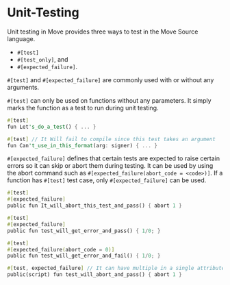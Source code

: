 # Unit-Testing

Unit testing in Move provides three ways to test in the Move Source language.

- `#[test]`
- `#[test_only]`, and
- `#[expected_failure]`.

`#[test]` and `#[expected_failure]` are commonly used with or without any arguments.

`#[test]` can only be used on functions without any parameters. It simply marks the function as a test to run during unit testing.

```rust
#[test] 
fun Let's_do_a_test() { ... }

#[test] // It Will fail to compile since this test takes an argument
fun Can't_use_in_this_format(arg: signer) { ... }
```

`#[expected_failure]` defines that certain tests are expected to raise certain errors so it can skip or abort them during testing. It can be used by using the abort command such as `#[expected_failure(abort_code = <code>)]`. If a function has `#[test]` test case, only `#[expected_failure]` can be used.

```rust
#[test]
#[expected_failure]
public fun It_will_abort_this_test_and_pass() { abort 1 }

#[test]
#[expected_failure]
public fun test_will_get_error_and_pass() { 1/0; }

#[test]
#[expected_failure(abort_code = 0)]
public fun test_will_get_error_and_fail() { 1/0; }

#[test, expected_failure] // It can have multiple in a single attribute. It will pass this test.
public(script) fun test_will_abort_and_pass() { abort 1 }
```
